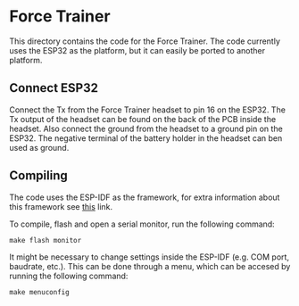 # Force Trainer

This directory contains the code for the Force Trainer. The code currently uses the ESP32 as the platform, but it can easily be ported to another platform.

## Connect ESP32
Connect the Tx from the Force Trainer headset to pin 16 on the ESP32. The Tx output of the headset can be found on the back of the PCB inside the headset.
Also connect the ground from the headset to a ground pin on the ESP32. The negative terminal of the battery holder in the headset can ben used as ground.

## Compiling
The code uses the ESP-IDF as the framework, for extra information about this framework see [this](https://docs.espressif.com/projects/esp-idf/en/latest/) link.

To compile, flash and open a serial monitor, run the following command: 
```
make flash monitor
```

It might be necessary to change settings inside the ESP-IDF (e.g. COM port, baudrate, etc.). 
This can be done through a menu, which can be accesed by running the following command:
```
make menuconfig
```


